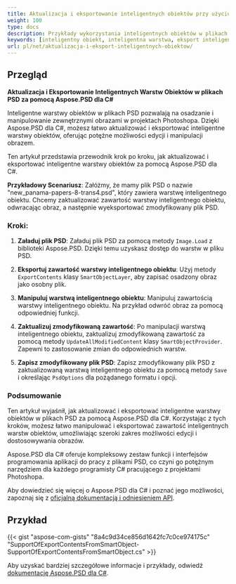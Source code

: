```yaml
---
title: Aktualizacja i eksportowanie inteligentnych obiektów przy użyciu Aspose.PSD dla C#
weight: 100
type: docs
description: Przykłady wykorzystania inteligentnych obiektów w plikach PSD
keywords: [inteligentny obiekt, inteligentna warstwa, eksport inteligentnego obiektu, eksport inteligentnej warstwy, aktualizacja inteligentnego obiektu, aktualizacja inteligentnej warstwy, api psd, C#, csharp, przykład kodu]
url: pl/net/aktualizacja-i-eksport-inteligentnych-obiektow/
---
```


## Przegląd

**Aktualizacja i Eksportowanie Inteligentnych Warstw Obiektów w plikach PSD za pomocą Aspose.PSD dla C#**

Inteligentne warstwy obiektów w plikach PSD pozwalają na osadzanie i manipulowanie zewnętrznymi obrazami w projektach Photoshopa. Dzięki Aspose.PSD dla C#, możesz łatwo aktualizować i eksportować inteligentne warstwy obiektów, oferując potężne możliwości edycji i manipulacji obrazem.

Ten artykuł przedstawia przewodnik krok po kroku, jak aktualizować i eksportować inteligentne warstwy obiektów za pomocą Aspose.PSD dla C#.

**Przykładowy Scenariusz**: Załóżmy, że mamy plik PSD o nazwie "new_panama-papers-8-trans4.psd", który zawiera warstwę inteligentnego obiektu. Chcemy zaktualizować zawartość warstwy inteligentnego obiektu, odwracając obraz, a następnie wyeksportować zmodyfikowany plik PSD.

### Kroki:

1. **Załaduj plik PSD**:
   Załaduj plik PSD za pomocą metody `Image.Load` z biblioteki Aspose.PSD. Dzięki temu uzyskasz dostęp do warstw w pliku PSD.

2. **Eksportuj zawartość warstwy inteligentnego obiektu**:
   Użyj metody `ExportContents` klasy `SmartObjectLayer`, aby zapisać osadzony obraz jako osobny plik.

3. **Manipuluj warstwą inteligentnego obiektu**:
   Manipuluj zawartością warstwy inteligentnego obiektu. Na przykład odwróć obraz za pomocą odpowiedniej funkcji.

4. **Zaktualizuj zmodyfikowaną zawartość**:
   Po manipulacji warstwą inteligentnego obiektu, zaktualizuj zmodyfikowaną zawartość za pomocą metody `UpdateAllModifiedContent` klasy `SmartObjectProvider`. Zapewni to zastosowanie zmian do odpowiednich warstw.

5. **Zapisz zmodyfikowany plik PSD**:
   Zapisz zmodyfikowany plik PSD z zaktualizowaną warstwą inteligentnego obiektu za pomocą metody `Save` i określając `PsdOptions` dla pożądanego formatu i opcji.

### Podsumowanie

Ten artykuł wyjaśnił, jak aktualizować i eksportować inteligentne warstwy obiektów w plikach PSD za pomocą Aspose.PSD dla C#. Korzystając z tych kroków, możesz łatwo manipulować i eksportować zawartość inteligentnych warstw obiektów, umożliwiając szeroki zakres możliwości edycji i dostosowywania obrazów.

Aspose.PSD dla C# oferuje kompleksowy zestaw funkcji i interfejsów programowania aplikacji do pracy z plikami PSD, co czyni go potężnym narzędziem dla każdego programisty C# pracującego z projektami Photoshopa.

Aby dowiedzieć się więcej o Aspose.PSD dla C# i poznać jego możliwości, zapoznaj się z [oficjalną dokumentacją i odniesieniem API](https://docs.aspose.com/psd/net/).

## Przykład

{{< gist "aspose-com-gists" "8a4c9d34ce856d1642fc7c0ce974175c" "SupportOfExportContentsFromSmartObject-SupportOfExportContentsFromSmartObject.cs" >}}

Aby uzyskać bardziej szczegółowe informacje i przykłady, odwiedź [dokumentację Aspose.PSD dla C#](https://docs.aspose.com/psd/net/).
